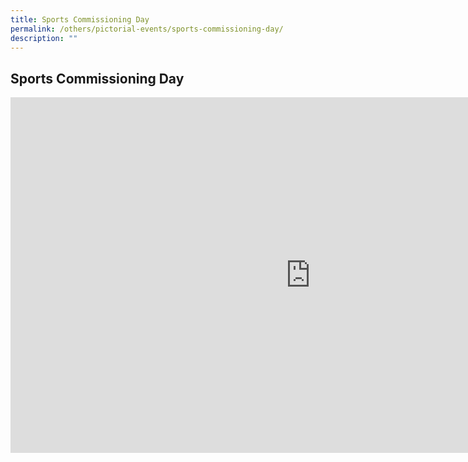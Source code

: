 ```yaml
---
title: Sports Commissioning Day
permalink: /others/pictorial-events/sports-commissioning-day/
description: ""
---
```

## Sports Commissioning Day


<iframe allowfullscreen="true" height="569" width="960" frameborder="0" src="https://docs.google.com/presentation/d/e/2PACX-1vT8-yb0aBA-ROHWfj47p0IkUkwEMV7SSpu8uczHmvbvykCGgQLBTyKlrQtXV6r7apmDdpqQxoDrhqiH/embed?start=true&amp;loop=true&amp;delayms=3000"></iframe>